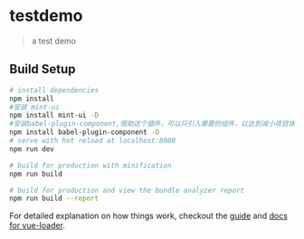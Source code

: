 # testdemo

> a test demo

## Build Setup

``` bash
# install dependencies
npm install
#安装 mint-ui
npm install mint-ui -D
#安装babel-plugin-component,借助这个插件，可以只引入需要的组件，以达到减小项目体积的目的
npm install babel-plugin-component -D
# serve with hot reload at localhost:8080
npm run dev
```
``` bash
# build for production with minification
npm run build

# build for production and view the bundle analyzer report
npm run build --report
```

For detailed explanation on how things work, checkout the [guide](http://vuejs-templates.github.io/webpack/) and [docs for vue-loader](http://vuejs.github.io/vue-loader).

